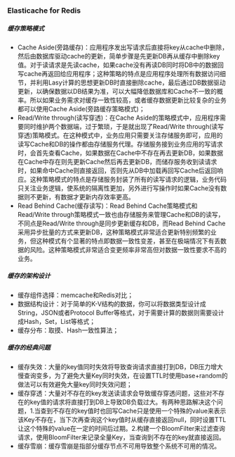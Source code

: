 ### Elasticache for Redis

##### 缓存策略模式

- Cache Aside(旁路缓存)：应用程序发出写请求后直接将key从cache中删除，然后由数据库驱动cache的更新，简单步骤是先更新DB再从缓存中删除key值。对于读请求是先读cache，如果cache没有再读DB同时将DB中的数据回写cache再返回给应用程序；这种策略的特点是应用程序处理所有数据访问细节，并利用Lasy计算的思想更新DB时直接删除cache，最后通过DB数据驱动更新，以确保数据以DB结果为准，可以大幅降低数据库和Cache不一致的概率。所以如果业务需求对缓存一致性较高，或者缓存数据更新比较复杂的业务都可以使用Cache Aside(旁路缓存策略模式)；
- Read/Write through(读写穿透)：在Cache Aside的策略模式中，应用程序需要同时维护两个数据端，过于繁琐，于是就出现了Read/Write through(读写穿透)策略模式。在这种模式中，业务应用只需要关注存储服务即可，应用的读写Cache和DB的操作都由存储服务代理。存储服务接到业务应用的写请求时，会首先查看Cache，如果数据在Cache中不存在再去更新DB，如果数据在Cache中存在则先更新Cache然后再去更新DB，而储存服务收到读请求时，如果命中Cache则直接返回，否则先从DB中加载再回写Cache后返回响应。这种策略模式的特点是存储服务封装了所有的读写请求的逻辑，业务代码只关注业务逻辑，使系统的隔离性更加，另外进行写操作时如果Cache没有数据则不更新，有数据才更新内存效率更高。
- Read Behind Cache(缓存读写)：Read Behind Cache策略模式和Read/Write through策略模式一致也由存储服务来管理Cache和DB的读写，不同点是Read/Write through是同步更新缓存和DB，而Read Behind Cache采用异步批量的方式来更新DB，这种策略模式非常适合更新特别频繁的业务，但这种模式有个显著的特点即数据一致性变差，甚至在极端情况下有丢数据的风险。这种策略模式非常适合变更频率非常高但对数据一致性要求不高的业务。

##### 缓存的架构设计

- 缓存组件选择：memcache和Redis对比；
- 数据结构设计：对于简单的K-V结构的数据，你可以将数据类型设计成String，JSON或者Protocol Buffer等格式，对于需要计算的数据则需要设计成Hash，Set，List等格式；
- 缓存分布：取摸、Hash一致性算法；

##### 缓存的经典问题

- 缓存失效：大量的key值同时失效将导致查询请求直接打到DB，DB压力增大慢查询变多，为了避免大量Key同时失效，在设置TTL时使用base+random的做法可以有效避免大量key同时失效问题；
- 缓存穿透：大量对不存在的key发送读请求会导致缓存穿透问题，这些对不存在的key值的请求将直接打到DB上导致DB负载过大。有两种思路解决这个问题，1.当查到不存在的key值时也回写Cache只是使用一个特殊的value来表示该Key不存在，当下次再查询这个key值时从缓存直接返回null，同时设置TTL让这个特殊的value在一定的时间后过期。2.构建一个BloomFilter来过滤查询请求，使用BloomFilter来记录全量Key，当查询到不存在的key就直接返回。
- 缓存雪崩：缓存雪崩是指部分缓存节点不可用导致整个系统不可用的情况。

​																																																																																																																																														